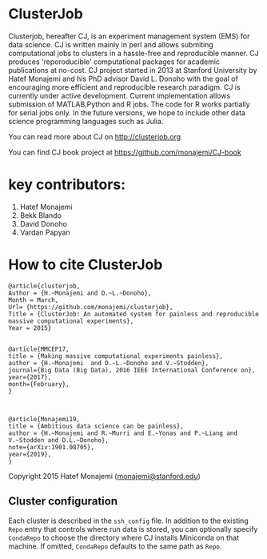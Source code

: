 # ClusterJob
Clusterjob, hereafter CJ, is an experiment management system (EMS) for data science. CJ is 
written mainly in perl and allows submiting computational jobs to clusters in a hassle-free and reproducible manner.
CJ produces 'reporoducible' computational packages for academic publications at no-cost. CJ project started in 2013 at Stanford University by Hatef Monajemi and his PhD advisor David L. Donoho with the goal of encouraging  more efficient and reproducible research paradigm. 
CJ is currently under active development. Current implementation allows submission of MATLAB,Python and R jobs. 
The code for R works partially for serial jobs only. In the future versions, we hope to include other data science 
programming languages such as Julia. 

You can read more about CJ on http://clusterjob.org

You can find CJ book project at https://github.com/monajemi/CJ-book  


# key contributors:

1. Hatef Monajemi
2. Bekk Blando 
3. David Donoho
4. Vardan Papyan


# How to cite ClusterJob

```
@article{clusterjob,
Author = {H.~Monajemi and D.~L.~Donoho},
Month = March,
Url= {https://github.com/monajemi/clusterjob},
Title = {ClusterJob: An automated system for painless and reproducible massive computational experiments},
Year = 2015}


@article{MMCEP17,
title = {Making massive computational experiments painless},
author = {H.~Monajemi  and D.~L.~Donoho and V.~Stodden},
journal={Big Data (Big Data), 2016 IEEE International Conference on},
year={2017},
month={February},
}



@article{Monajemi19,
title = {Ambitious data science can be painless},
author = {H.~Monajemi and R.~Murri and E.~Yonas and P.~Liang and V.~Stodden and D.L.~Donoho},
note={arXiv:1901.08705},
year={2019},
}
```



Copyright 2015 Hatef Monajemi (monajemi@stanford.edu)

## Cluster configuration

Each cluster is described in the `ssh_config` file.  In addition to the existing
`Repo` entry that controls where run data is stored, you can optionally specify
`CondaRepo` to choose the directory where CJ installs Miniconda on that machine.
If omitted, `CondaRepo` defaults to the same path as `Repo`.


